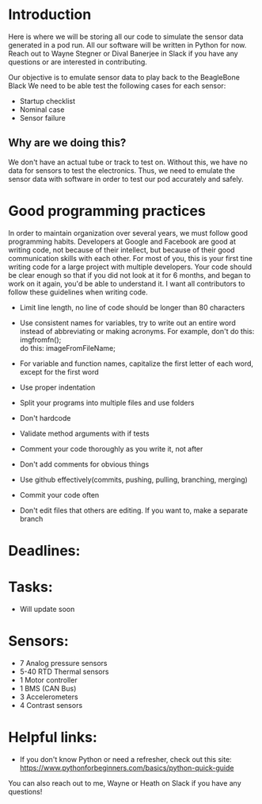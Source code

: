 # Introduction
Here is where we will be storing all our code to simulate the sensor data
generated in a pod run. All our software will be written in Python for now.
Reach out to Wayne Stegner or Dival Banerjee in Slack if you have any questions
or are interested in contributing.

Our objective is to emulate sensor data to play back to the BeagleBone Black
We need to be able test the following cases for each sensor:
- Startup checklist
- Nominal case
- Sensor failure

## Why are we doing this?
We don't have an actual tube or track to test on. Without this, we have no data
for sensors to test the electronics. Thus, we need to emulate the sensor data
with software in order to test our pod accurately and safely.

# Good programming practices
In order to maintain organization over several years, we must follow good
programming habits. Developers at Google and Facebook are good at writing code,
not because of their intellect, but because of their good communication skills
with each other. For most of you, this is your first tine writing code for a
large project with multiple developers. Your code should be clear enough so that
if you did not look at it for 6 months, and began to work on it again, you'd be
able to understand it. I want all contributors to follow these guidelines when
writing code.

- Limit line length, no line of code should be longer than 80 characters
- Use consistent names for variables, try to write out an entire word instead of
  abbreviating or making acronyms. For example,
    don't do this: imgfromfn();   
    do this: imageFromFileName;
- For variable and function names, capitalize the first letter of each word,
  except for the first word
- Use proper indentation
- Split your programs into multiple files and use folders
- Don't hardcode
- Validate method arguments with if tests
- Comment your code thoroughly as you write it, not after
- Don't add comments for obvious things

- Use github effectively(commits, pushing, pulling, branching, merging)
- Commit your code often
- Don't edit files that others are editing. If you want to, make a separate
  branch


# Deadlines:

# Tasks:
- Will update soon
# Sensors:
- 7 Analog pressure sensors
- 5-40 RTD Thermal sensors
- 1 Motor controller
- 1 BMS (CAN Bus)
- 3 Accelerometers
- 4 Contrast sensors
# Helpful links:
- If you don't know Python or need a refresher, check out this site:
  https://www.pythonforbeginners.com/basics/python-quick-guide


You can also reach out to me, Wayne or Heath on Slack if you have any questions!
